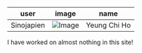user|image|name
-|-|-
Sinojapien|![Image](https://user-images.githubusercontent.com/55937352/80296110-e25a9a00-87aa-11ea-8d79-735ff5f16d91.png)|Yeung Chi Ho


I have worked on almost nothing in this site!
